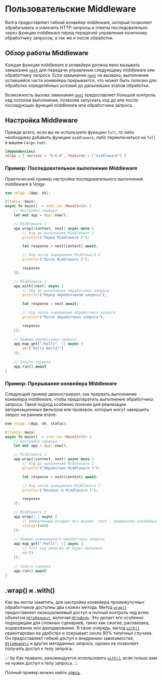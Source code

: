 # Пользовательские Middleware

Волга предоставляет гибкий конвейер middleware, который позволяет обрабатывать и изменять HTTP-запросы и ответы последовательно через функции middleware перед передачей управления конечному обработчику запросов, а так же и после обработки.

## Обзор работы Middleware

Каждая функция middleware в конвейере должна явно вызывать замыкание [`next`](https://docs.rs/volga/latest/volga/middleware/type.Next.html) для передачи управления следующему middleware или обработчику запроса. Если замыкание [`next`](https://docs.rs/volga/latest/volga/middleware/type.Next.html) не вызвано, выполнение оставшейся части конвейера прерывается, что может быть полезно для обработки определённых условий до дальнейших этапов обработки.

Возможность вызова замыкания [`next`](https://docs.rs/volga/latest/volga/middleware/type.Next.html) предоставляет большой контроль над потоком выполнения, позволяя запускать код до или после последующих функций middleware или обработчика запроса.

## Настройка Middleware
Прежде всего, если вы не используете функцию `full`, то либо необходимо добавить функцию `middleware`, либо переключиться на `full` в вашем `Cargo.toml`:
```toml
[dependencies]
volga = { version = "0.6.0", features = ["middleware"] }
```

### Пример: Последовательное выполнение Middleware

Практический пример настройки последовательного выполнения middleware в Volga:
```rust
use volga::{App, ok};

#[tokio::main]
async fn main() -> std::io::Result<()> {
    // Настройка сервера
    let mut app = App::new();

    // Middleware 1
    app.wrap(|context, next| async move {
        // Код до выполнения Middleware 2
        println!("Перед Middleware 2");

        let response = next(context).await;

        // Код после завершения Middleware 2
        println!("После Middleware 2");

        response
    });

    // Middleware 2
    app.with(|next| async {
        // Код до выполнения обработчика запроса
        println!("Перед обработчиком запроса");

        let response = next.await;

        // Код после завершения обработчика запроса
        println!("После обработчика запроса");

        response
    });
    
    // Пример обработчика запроса
    app.map_get("/hello", || async {
        ok!("Hello World!")
    });
    
    // Запуск сервера
    app.run().await
}
```

### Пример: Прерывание конвейера Middleware
Следующий пример демонстрирует, как прервать выполнение конвейера middleware, чтобы предотвратить выполнение обработчика запроса. Такой подход особенно полезен для реализации авторизационных фильтров или проверок, которые могут завершить запрос на раннем этапе:
```rust
use volga::{App, ok, status};

#[tokio::main]
async fn main() -> std::io::Result<()> {
    // Настройка сервера
    let mut app = App::new();

    // Middleware 1
    app.wrap(|context, next| async move {
        // Код до выполнения Middleware 2
        println!("Обработано Middleware 1");

        let response = next(context).await;

        // Код после завершения Middleware 2
        println!("Возврат в Middleware 1");

        response
    });

    // Middleware 2
    app.wrap(|_| async {
        // Немедленный возврат без вызова 'next', прерывание конвейера
        status!(400)
    });
    
    // Пример асинхронного обработчика запроса
    app.map_get("/hello", || async {
        // Этот код никогда не будет выполнен
        ok!()
    });
    
    // Запуск сервера
    app.run().await
}
```

## .wrap() и .with()

Как вы могли заметить, для настройки конвейера промежуточных обработчиков доступны два схожих метода. Метод [`wrap()`](https://docs.rs/volga/latest/volga/app/struct.App.html#method.wrap) предоставляет низкоуровневый доступ и полный контроль над всем объектом [`HttpRequest`](https://docs.rs/volga/latest/volga/http/request/struct.HttpRequest.html), включая [`HttpBody`](https://docs.rs/volga/latest/volga/http/body/struct.HttpBody.html). Это делает его особенно подходящим для сложных сценариев, таких как сжатие, распаковка, кодирование или декодирование. В свою очередь, метод [`with()`](https://docs.rs/volga/latest/volga/app/struct.App.html#method.with) ориентирован на удобство и покрывает около 80% типичных случаев. Он предоставляет гибкий доступ к внедрению зависимостей, [`HttpHeaders`](https://docs.rs/volga/latest/volga/headers/header/struct.HttpHeaders.html) и других метаданных запроса, однако не позволяет получить доступ к телу запроса.

::: tip
Как правило, рекомендуется использовать [`with()`](https://docs.rs/volga/latest/volga/app/struct.App.html#method.with), если только вам не нужен доступ к телу запроса.
:::

Полный пример можно найти [здесь](https://github.com/RomanEmreis/volga/blob/main/examples/middleware.rs).